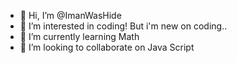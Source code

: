 - 👋 Hi, I’m @ImanWasHide
- 👀 I’m interested in coding! But i'm new on coding..
- 🌱 I’m currently learning Math
- 💞️ I’m looking to collaborate on Java Script

<!---
ImanWasHide/ImanWasHide is a ✨ special ✨ repository because its `README.md` (this file) appears on your GitHub profile.
You can click the Preview link to take a look at your changes.
--->
